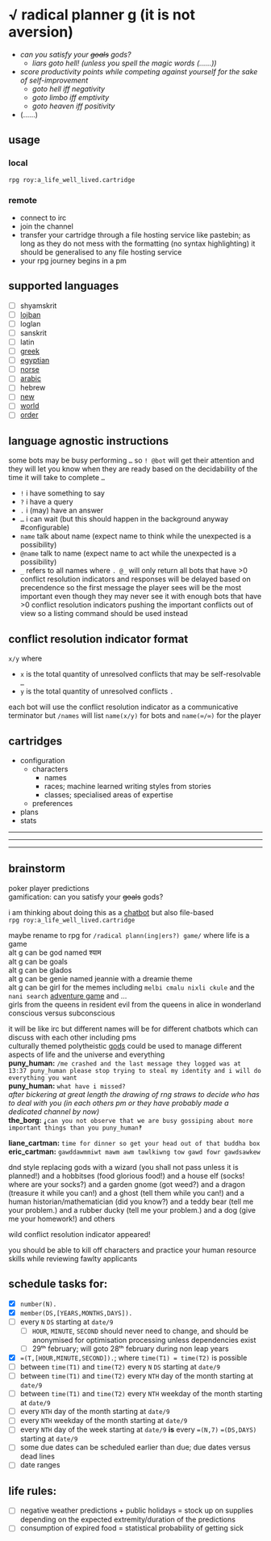 # √ radical planner g (it is not aversion)
* *can you satisfy your <s>goals</s> gods?*
	* *liars goto hell! (unless you spell the magic words (…<!--outliars can also spell them paradoxically which is cancellative-->…))*
* *score productivity points while competing against yourself for the sake of self-improvement*
	* *goto hell iff negativity*
	* *goto limbo iff emptivity*
	* *goto heaven iff positivity*
* (……)
<!--
* *optimise your life*
* *live a life well*
* *your life well lived*
* *your life in a cartridge*
* *life is a cartridge just waiting to be played*
* *cartridged life*
* *cartridge life*
* *a cartridge full of (fake) life*
* *fake life*
* **rpg: a life well lived**
* **radical planner g: you are not in control!**
* **rpg: yolo**
	* **rpg: you only live once**
	* **rpg: you oughta look out**
* **rpg 2: reincarnation**
* **radical planner g: it is aversion**
-->

## usage
### local
`rpg roy:a_life_well_lived.cartridge`
### remote
* connect to irc
* join the channel
* transfer your cartridge through a file hosting service like pastebin; as long as they do not mess with the formatting (no syntax highlighting) it should be generalised to any file hosting service
* your rpg journey begins in a pm

## supported languages
* [ ] shyamskrit
* [ ] [lojban](https://mw.lojban.org/papri/Lojban)
* [ ] loglan
* [ ] sanskrit
* [ ] latin
* [ ] [greek](https://en.wikipedia.org/wiki/Rosetta_Stone)
* [ ] [egyptian](https://en.wikipedia.org/wiki/Rosetta_Stone)
* [ ] [norse](https://en.wikipedia.org/wiki/Vikings)
* [ ] [arabic](https://en.wikipedia.org/wiki/Book_of_Ingenious_Devices)
* [ ] hebrew
* [ ] [new](https://en.wikipedia.org/wiki/Template:Constructed_languages)
* [ ] [world](https://en.wikipedia.org/wiki/World_language#Living_world_languages)
* [ ] [order](https://en.wikipedia.org/wiki/Category:Languages_by_word_order)

## language agnostic instructions
some bots may be busy performing `…` so `! @bot` will get their attention and they will let you know when they are ready based on the decidability of the time it will take to complete `…`
* `!` i have something to say
* `?` i have a query
* `.` i (may) have an answer
* `…` i can wait (but this should happen in the background anyway #configurable)
* `name` talk about name (expect name to think while the unexpected is a possibility)
* `@name` talk to name (expect name to act while the unexpected is a possibility)
* `_` refers to all names where `. @_` will only return all bots that have >0 conflict resolution indicators and responses will be delayed based on precendence so the first message the player sees will be the most important even though they may never see it with enough bots that have >0 conflict resolution indicators pushing the important conflicts out of view so a listing command should be used instead

## conflict resolution indicator format
`x/y` where
* `x` is the total quantity of unresolved conflicts that may be self-resolvable `…`
* `y` is the total quantity of unresolved conflicts `.`

each bot will use the conflict resolution indicator as a communicative terminator but `/names` will list `name(x/y)` for bots and `name(∞/∞)` for the player

## cartridges
* configuration
	* characters
		* names
		* races; machine learned writing styles from stories
		* classes; specialised areas of expertise
	* preferences
* plans
* stats

---
---
---

## brainstorm

poker player predictions
<br>gamification: can you satisfy your <s>goals</s> gods?

i am thinking about doing this as a [chatbot](https://github.com/Shyam-Has-Your-Anomaly-Mitigated/Shyamscript/blob/master/_implementation#L12-L75) but also file-based
<br>`rpg roy:a_life_well_lived.cartridge`

maybe rename to rpg for `/radical plann(ing|ers?) game/` where life is a game
<br>alt g can be god named श्याम
<br>alt g can be goals
<br>alt g can be glados
<br>alt g can be genie named jeannie with a dreamie theme
<br>alt g can be girl for the memes including `melbi cmalu nixli ckule` and the `nani search` [adventure game](http://www.amzi.com/AdventureInProlog/a1start.php) and …
<br>girls from the queens in resident evil from the queens in alice in wonderland
<br>conscious versus subconscious

it will be like irc but different names will be for different chatbots which can discuss with each other including pms
<br>culturally themed polytheistic [gods](https://en.wikipedia.org/wiki/On_the_Internet,_nobody_knows_you're_a_dog) could be used to manage different aspects of life and the universe and everything
<br>**puny_human:** `/me crashed and the last message they logged was at 13:37 puny_human please stop trying to steal my identity and i will do everything you want`
<br>**puny_human:** `what have i missed?`
<br>*after bickering at great length the drawing of rng straws to decide who has to deal with you (in each others pm or they have probably made a dedicated channel by now)*
<br>**the_borg:** `⸘can you not observe that we are busy gossiping about more important things than you puny_human‽`

**liane_cartman:** `time for dinner so get your head out of that buddha box`
<br>**eric_cartman:** `gawddawmmiwt mawm awm tawlkiwng tow gawd fowr gawdsawkew`

dnd style replacing gods with a wizard (you shall not pass unless it is planned!) and a hobbitses (food glorious food!) and a house elf (socks! where are your socks?) and a garden gnome (got weed?) and a dragon (treasure it while you can!) and a ghost (tell them while you can!) and a human historian/mathematician (did you know?) and a teddy bear (tell me your problem.) and a rubber ducky (tell me your problem.) and a dog (give me your homework!) and others

wild conflict resolution indicator appeared!

you should be able to kill off characters and practice your human resource skills while reviewing fawlty applicants

## schedule tasks for:
* [x] `number(N).`
* [x] `member(DS,[YEARS,MONTHS,DAYS]).`
* [ ] every `N` `DS` starting at `date/9`
	* [ ] `HOUR`, `MINUTE`, `SECOND` should never need to change, and should be anonymised for optimisation processing unless dependencies exist
	* [ ] 29ᵗʰ february; will goto 28ᵗʰ february during non leap years
* [x] `=(T,[HOUR,MINUTE,SECOND]).`; where `time(T1) = time(T2)` is possible
* [ ] between `time(T1)` and `time(T2)` every `N` `DS` starting at `date/9`
* [ ] between `time(T1)` and `time(T2)` every `NTH` day of the month starting at `date/9`
* [ ] between `time(T1)` and `time(T2)` every `NTH` weekday of the month starting at `date/9`
* [ ] every `NTH` day of the month starting at `date/9`
* [ ] every `NTH` weekday of the month starting at `date/9`
* [ ] every `NTH` day of the week starting at `date/9` **is** every `=(N,7)` `=(DS,DAYS)` starting at `date/9`
* [ ] some due dates can be scheduled earlier than due; due dates versus dead lines
* [ ] date ranges

## life rules:
* [ ] negative weather predictions + public holidays = stock up on supplies depending on the expected extremity/duration of the predictions
* [ ] consumption of expired food = statistical probability of getting sick
